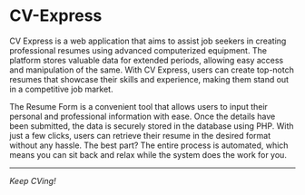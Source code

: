 # CV-Express
CV Express is a web application that aims to assist job seekers in creating professional resumes using advanced computerized equipment. The platform stores valuable data for extended periods, allowing easy access and manipulation of the same. With CV Express, users can create top-notch resumes that showcase their skills and experience, making them stand out in a competitive job market. 

The Resume Form is a convenient tool that allows users to input their personal and professional information with ease. Once the details have been submitted, the data is securely stored in the database using PHP. With just a few clicks, users can retrieve their resume in the desired format without any hassle. The best part? The entire process is automated, which means you can sit back and relax while the system does the work for you.

-----------------------------------------------------------------------------------------------------------------------------------------------------------------------------------------

_Keep CVing!_
